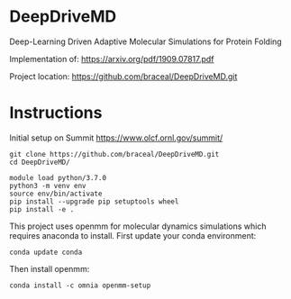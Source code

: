 # DeepDriveMD
Deep-Learning Driven Adaptive Molecular Simulations for Protein Folding

Implementation of: https://arxiv.org/pdf/1909.07817.pdf

Project location: https://github.com/braceal/DeepDriveMD.git

# Instructions

Initial setup on Summit https://www.olcf.ornl.gov/summit/
```
git clone https://github.com/braceal/DeepDriveMD.git
cd DeepDriveMD/

module load python/3.7.0
python3 -m venv env
source env/bin/activate
pip install --upgrade pip setuptools wheel
pip install -e .
```

This project uses openmm for molecular dynamics simulations which requires anaconda to install.
First update your conda environment:
```
conda update conda
```
Then install openmm:
```
conda install -c omnia openmm-setup
```
